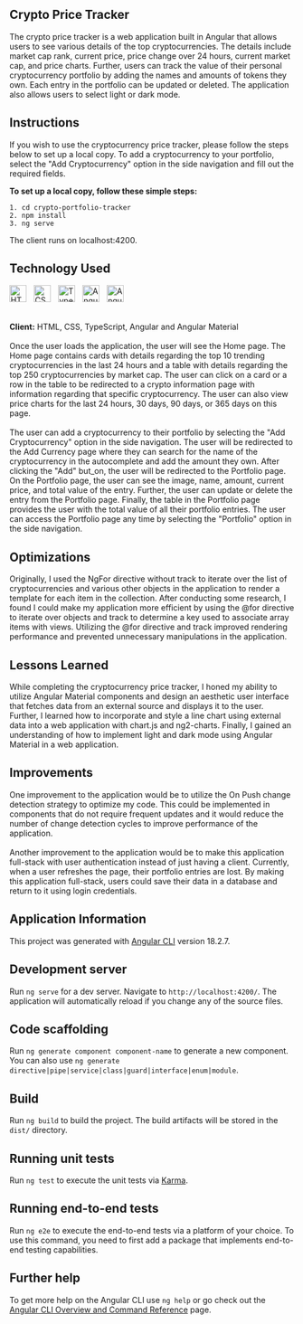 ## Crypto Price Tracker

<!-- <img width="60%" alt="Crypto Portfolio Tracker" src="" /> -->

<!-- <br>
<br> -->

The crypto price tracker is a web application built in Angular that allows users to see various details of the top cryptocurrencies. The details include market cap rank, current price, price change over 24 hours, current market cap, and price charts. Further, users can track the value of their personal cryptocurrency portfolio by adding the names and amounts of tokens they own. Each entry in the portfolio can be updated or deleted. The application also allows users to select light or dark mode.

## Instructions

If you wish to use the cryptocurrency price tracker, please follow the steps below to set up a local copy. To add a cryptocurrency to your portfolio, select the "Add Cryptocurrency" option in the side navigation and fill out the required fields.
<br>

**To set up a local copy, follow these simple steps:**

```
1. cd crypto-portfolio-tracker
2. npm install
3. ng serve
```

The client runs on localhost:4200.

## Technology Used

<img align="left" alt="HTML" width="30px" style="padding-right:10px;" src="https://cdn.jsdelivr.net/gh/devicons/devicon/icons/html5/html5-plain.svg" />
<img align="left" alt="CSS" width="30px" style="padding-right:10px;" src="https://cdn.jsdelivr.net/gh/devicons/devicon/icons/css3/css3-plain.svg" />
<img align="left" alt="TypeScript" width="30px" style="padding-right:10px;" src="https://cdn.jsdelivr.net/gh/devicons/devicon/icons/typescript/typescript-original.svg" />
<img align="left" alt="Angular" width="30px" style="padding-right:10px;" src="https://cdn.jsdelivr.net/gh/devicons/devicon/icons/angular/angular-original.svg" />
<img align="left" alt="Angular Material" width="30px" style="padding-right:10px;" src="https://cdn.jsdelivr.net/gh/devicons/devicon/icons/angularmaterial/angularmaterial-original.svg" />
<br>
<br>
<br>

**Client:** HTML, CSS, TypeScript, Angular and Angular Material
<br>
<br>
Once the user loads the application, the user will see the Home page. The Home page contains cards with details regarding the top 10 trending cryptocurrencies in the last 24 hours and a table with details regarding the top 250 cryptocurrencies by market cap. The user can click on a card or a row in the table to be redirected to a crypto information page with information regarding that specific cryptocurrency. The user can also view price charts for the last 24 hours, 30 days, 90 days, or 365 days on this page.
<br>
<br>
The user can add a cryptocurrency to their portfolio by selecting the "Add Cryptocurrency" option in the side navigation. The user will be redirected to the Add Currency page where they can search for the name of the cryptocurrency in the autocomplete and add the amount they own. After clicking the "Add" but_on, the user will be redirected to the Portfolio page. On the Portfolio page, the user can see the image, name, amount, current price, and total value of the entry. Further, the user can update or delete the entry from the Portfolio page. Finally, the table in the Portfolio page provides the user with the total value of all their portfolio entries. The user can access the Portfolio page any time by selecting the "Portfolio" option in the side navigation.

## Optimizations

Originally, I used the NgFor directive without track to iterate over the list of cryptocurrencies and various other objects in the application to render a template for each item in the collection. After conducting some research, I found I could make my application more efficient by using the @for directive to iterate over objects and track to determine a key used to associate array items with views. Utilizing the @for directive and track improved rendering performance and prevented unnecessary manipulations in the application.

## Lessons Learned

While completing the cryptocurrency price tracker, I honed my ability to utilize Angular Material components and design an aesthetic user interface that fetches data from an external source and displays it to the user. Further, I learned how to incorporate and style a line chart using external data into a web application with chart.js and ng2-charts. Finally, I gained an understanding of how to implement light and dark mode using Angular Material in a web application.

## Improvements

One improvement to the application would be to utilize the On Push change detection strategy to optimize my code. This could be implemented in components that do not require frequent updates and it would reduce the number of change detection cycles to improve performance of the application.
<br>
<br>
Another improvement to the application would be to make this application full-stack with user authentication instead of just having a client. Currently, when a user refreshes the page, their portfolio entries are lost. By making this application full-stack, users could save their data in a database and return to it using login credentials.

## Application Information

This project was generated with [Angular CLI](https://github.com/angular/angular-cli) version 18.2.7.

## Development server

Run `ng serve` for a dev server. Navigate to `http://localhost:4200/`. The application will automatically reload if you change any of the source files.

## Code scaffolding

Run `ng generate component component-name` to generate a new component. You can also use `ng generate directive|pipe|service|class|guard|interface|enum|module`.

## Build

Run `ng build` to build the project. The build artifacts will be stored in the `dist/` directory.

## Running unit tests

Run `ng test` to execute the unit tests via [Karma](https://karma-runner.github.io).

## Running end-to-end tests

Run `ng e2e` to execute the end-to-end tests via a platform of your choice. To use this command, you need to first add a package that implements end-to-end testing capabilities.

## Further help

To get more help on the Angular CLI use `ng help` or go check out the [Angular CLI Overview and Command Reference](https://angular.dev/tools/cli) page.
